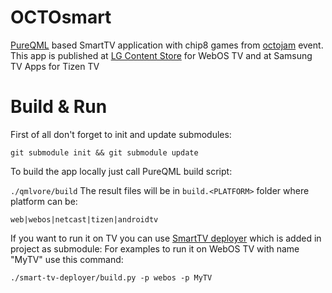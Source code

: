# OCTOsmart
[PureQML](https://pureqml.com/) based SmartTV application with chip8 games from [octojam](http://www.awfuljams.com/octojam-v) event. This app is published at [LG Content Store](https://www.lgappstv.com/) for WebOS TV and at Samsung TV Apps for Tizen TV

# Build & Run
First of all don't forget to init and update submodules:

`
git submodule init && git submodule update
`

To build the app locally just call PureQML build script:

`
./qmlvore/build
`
The result files will be in `build.<PLATFORM>` folder where platform can be:

`web|webos|netcast|tizen|androidtv`

If you want to run it on TV you can use [SmartTV deployer](https://github.com/comrat/smart-tv-deployer) which is added in project as submodule:
For examples to run it on WebOS TV with name "MyTV" use this command:

`
./smart-tv-deployer/build.py -p webos -p MyTV
`
